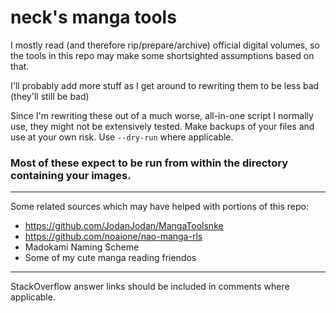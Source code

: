 # neck's manga tools
I mostly read (and therefore rip/prepare/archive) official digital volumes, so the tools in this repo may make some shortsighted assumptions based on that.

I'll probably add more stuff as I get around to rewriting them to be less bad (they'll still be bad)

Since I'm rewriting these out of a much worse, all-in-one script I normally use, they might not be extensively tested. Make backups of your files and use at your own risk. Use `--dry-run` where applicable.

### Most of these expect to be run from within the directory containing your images.
---

Some related sources which may have helped with portions of this repo:

- https://github.com/JodanJodan/MangaToolsnke
- https://github.com/noaione/nao-manga-rls
- Madokami Naming Scheme
- Some of my cute manga reading friendos

---

StackOverflow answer links should be included in comments where applicable.
